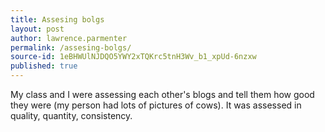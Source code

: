 ```yaml
---
title: Assesing bolgs
layout: post
author: lawrence.parmenter
permalink: /assesing-bolgs/
source-id: 1eBHWUlNJDQO5YWY2xTQKrc5tnH3Wv_b1_xpUd-6nzxw
published: true
---
```

My class and I were assessing each other's blogs and tell them how good they were (my person had lots of pictures of cows). It was assessed in quality, quantity, consistency.

